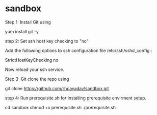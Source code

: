 # sandbox

Step 1: Install Git using

yum install git -y


step 2: Set ssh host key checking to "no"

Add the following options to ssh configuration file /etc/ssh/sshd_config :

   StrictHostKeyChecking no

Now reload your ssh service.


Step 3: Git clone the repo using

git clone https://github.com/rhcayadav/sandbox.git



step 4: Run prerequisite.sh for installing prerequisite envirment setup.

cd sandbox
chmod +x prerequisite.sh
./prerequisite.sh
